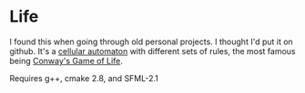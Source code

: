 # Life
I found this when going through old personal projects. I thought I'd put it on github. It's a [cellular automaton](https://en.wikipedia.org/wiki/Cellular_automaton) with different sets of rules, the most famous being [Conway's Game of Life](https://en.wikipedia.org/wiki/Conway%27s_Game_of_Life).

Requires g++, cmake 2.8, and SFML-2.1
